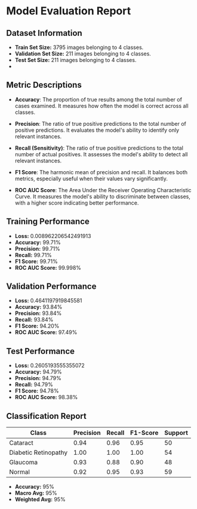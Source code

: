 # Model Evaluation Report

## Dataset Information

- **Train Set Size:** 3795 images belonging to 4 classes.
- **Validation Set Size:** 211 images belonging to 4 classes.
- **Test Set Size:** 211 images belonging to 4 classes.
- 
## Metric Descriptions

- **Accuracy**: The proportion of true results among the total number of cases examined. It measures how often the model is correct across all classes.

- **Precision**: The ratio of true positive predictions to the total number of positive predictions. It evaluates the model's ability to identify only relevant instances.

- **Recall (Sensitivity)**: The ratio of true positive predictions to the total number of actual positives. It assesses the model's ability to detect all relevant instances.

- **F1 Score**: The harmonic mean of precision and recall. It balances both metrics, especially useful when their values vary significantly.

- **ROC AUC Score**: The Area Under the Receiver Operating Characteristic Curve. It measures the model's ability to discriminate between classes, with a higher score indicating better performance.

## Training Performance

- **Loss:** 0.008962206542491913
- **Accuracy:** 99.71%
- **Precision:** 99.71%
- **Recall:** 99.71%
- **F1 Score:** 99.71%
- **ROC AUC Score:** 99.998%

## Validation Performance

- **Loss:** 0.4641197919845581
- **Accuracy:** 93.84%
- **Precision:** 93.84%
- **Recall:** 93.84%
- **F1 Score:** 94.20%
- **ROC AUC Score:** 97.49%

## Test Performance

- **Loss:** 0.2605193555355072
- **Accuracy:** 94.79%
- **Precision:** 94.79%
- **Recall:** 94.79%
- **F1 Score:** 94.78%
- **ROC AUC Score:** 98.38%

## Classification Report

| Class                | Precision | Recall | F1-Score | Support |
|----------------------|-----------|--------|----------|---------|
| Cataract             | 0.94      | 0.96   | 0.95     | 50      |
| Diabetic Retinopathy | 1.00      | 1.00   | 1.00     | 54      |
| Glaucoma             | 0.93      | 0.88   | 0.90     | 48      |
| Normal               | 0.92      | 0.95   | 0.93     | 59      |

- **Accuracy:** 95%
- **Macro Avg:** 95%
- **Weighted Avg:** 95%
